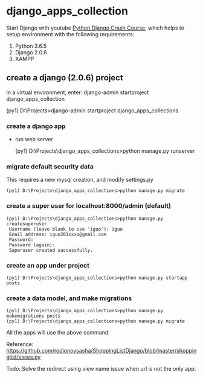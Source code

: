 
# django_apps_collection

Start Django with youtube [Python Django Crash Course](https://www.youtube.com/watch?v=D6esTdOLXh4),
which helps to setup environment with the following requirements:

1. Python 3.6.5
2. Django 2.0.6
3. XAMPP

## create a django (2.0.6) project

   In a virtual environment, enter: django-admin startproject django_apps_collection

   (py1) D:\Projects>django-admin startproject django_apps_collections

### create a django app

- run web server

    (py1) D:\Projects\django_apps_collections>python manage.py runserver

### migrate default security data

  This requires a new mysql creation, and modify settings.py

    (py1) D:\Projects\django_apps_collections>python manage.py migrate

### create a super user for localhost:8000/admin (default)

    (py1) D:\Projects\django_apps_collections>python manage.py createsuperuser
     Username (leave blank to use 'iguo'): iguo
     Email address: iguo201xxxx@gmail.com
     Password:
     Password (again):
     Superuser created successfully.

### create an app under project

    (py1) D:\Projects\django_apps_collections>python manage.py startapp posts

### create a data model, and make migrations

    (py1) D:\Projects\django_apps_collections>python manage.py makemigrations posts
    (py1) D:\Projects\django_apps_collections>python manage.py migrate

All the apps will use the above command.

Reference:  https://github.com/rodionovsasha/ShoppingListDjango/blob/master/shoppinglist/views.py

Todo: Solve the redirect using view name issue when url is not the only app.